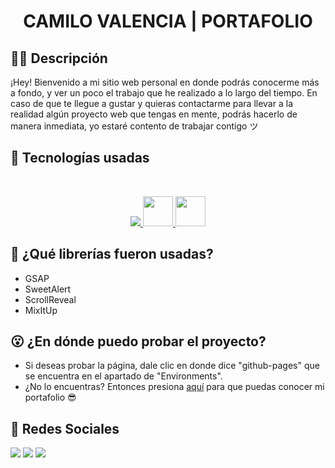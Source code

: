 <h1 align="center">CAMILO VALENCIA | PORTAFOLIO </h1>

## ✍🏻 Descripción
¡Hey! Bienvenido a mi sitio web personal en donde podrás conocerme más a fondo, y ver un poco el trabajo que he realizado a lo largo del tiempo. En caso de que te llegue a gustar y quieras contactarme para llevar a la realidad algún proyecto web que tengas en mente, podrás hacerlo de manera inmediata, yo estaré contento de trabajar contigo ツ

##  🚀 Tecnologías usadas
<br/>
<p align="center"> 
    <a href="https://developer.mozilla.org/en-US/docs/Web/JavaScript" target="_blank" title="JavaScript"> <img src="https://img.icons8.com/color/48/000000/javascript.png"/> </a> 
    <a href="https://www.w3.org/html/" target="_blank"title="HTML5"> <img src="https://img.icons8.com/color/48/000000/html-5.png" width="48px"/> </a> 
	<a href="https://www.w3schools.com/css/" target="_blank" title="CSS3"> <img src="https://img.icons8.com/color/48/000000/css3.png" width="48px"/> </a> </p>


## 🤔 ¿Qué librerías fueron usadas?
- GSAP
- SweetAlert
- ScrollReveal
- MixItUp


## 😮 ¿En dónde puedo probar el proyecto?
- Si deseas probar la página, dale clic en donde dice "github-pages" que se encuentra en el apartado de "Environments".
- ¿No lo encuentras? Entonces presiona [aquí](https://valenciajcamilo.github.io/Portafolio/ "aquí") para que puedas conocer mi portafolio 😎

## 🤘 Redes Sociales

<a href = "https://www.linkedin.com/in/camilo-valencia-51b719226/"><img src="https://img.icons8.com/fluent/48/000000/linkedin.png"/></a>
<a href = "https://twitter.com/Valenciajcamilo"><img src="https://img.icons8.com/fluent/48/000000/twitter.png"/></a>
<a href = "https://www.instagram.com/valenciajcamilo/"><img src="https://img.icons8.com/fluent/48/000000/instagram-new.png"/></a>
